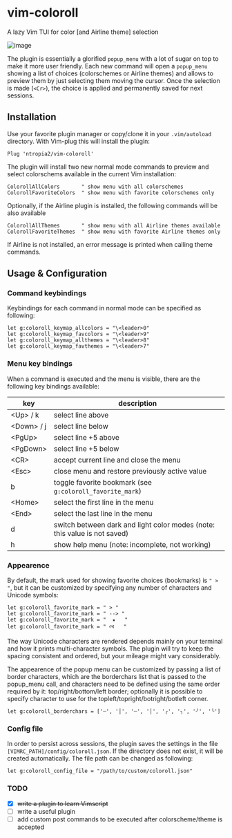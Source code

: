# vim-coloroll

A lazy Vim TUI for color [and Airline theme] selection

![image](https://user-images.githubusercontent.com/16327850/229337715-34ae7ec3-cc5f-4fcf-9a12-2e660ce043eb.png)

The plugin is essentially a glorified `popup_menu` with a lot of sugar on top
to make it more user friendly.  Each new command will open a `popup_menu`
showing a list of choices (colorschemes or Airline themes) and allows to
preview them by just selecting them moving the cursor. Once the selection is
made (`<Cr>`), the choice is applied and permanently saved for next sessions.

<!-- "  g:coloroll_force_colorscheme -->
<!-- "  g: coloroll_force_airlinetheme -->
<!-- "           override what's in the file -->
<!-- " -->
<!-- " -->

## Installation


Use your favorite plugin manager or copy/clone it in your ``.vim/autoload`` directory.
With Vim-plug this will install the plugin:

    Plug 'ntropia2/vim-coloroll'

The plugin will install two new normal mode commands to preview and select colorschems
available in the current Vim installation:

    ColorollAllColors       " show menu with all colorschemes
    ColorollFavoriteColors  " show menu with favorite colorschemes only

Optionally, if the Airline plugin is installed, the following commands will be also available

    ColorollAllThemes       " show menu with all Airline themes available
    ColorollFavoriteThemes  " show menu with favorite Airline themes only

If Airline is not installed, an error message is printed when calling theme commands.

## Usage & Configuration

### Command keybindings

Keybindings for each command in normal mode can be specified as following:

    let g:coloroll_keymap_allcolors = "\<leader>0"
    let g:coloroll_keymap_favcolors = "\<leader>9"
    let g:coloroll_keymap_allthemes = "\<leader>8"
    let g:coloroll_keymap_favthemes = "\<leader>7"

### Menu key bindings

When a command is executed and the menu is visible, there are the following key
bindings available:

| key | description |
|---|---|
| \<Up\> / k | select line above |
| \<Down\> / j | select line below |
| \<PgUp\>  | select line +5 above |
| \<PgDown\>  | select line +5 below |
| \<CR\>  | accept current line and close the menu |
| \<Esc\> | close menu and restore previously active value |
| b | toggle favorite bookmark (see `g:coloroll_favorite_mark`) |
| \<Home\>  | select the first line in the menu |
| \<End\>  | select the last line in the menu |
| d | switch between dark and light color modes (note: this value is not saved) |
| h | show help menu (note: incomplete, not working)|


### Appearence

By default, the mark used for showing favorite choices (bookmarks) is `" > "`,
but it can be customized by specifying any number of characters and Unicode
symbols:

    let g:coloroll_favorite_mark = " > "
    let g:coloroll_favorite_mark = " --> "
    let g:coloroll_favorite_mark = "  ★   "
    let g:coloroll_favorite_mark = " 🙣   "  

The way Unicode characters are rendered depends mainly on your terminal and how
it prints multi-character symbols. The plugin will try to keep the spacing
consistent and ordered, but your mileage might vary considerably.


The appearence of the popup menu can be customized by passing a list  of  border
characters, which are the borderchars list that  is  passed  to  the  popup_menu
call, and characters need to be defined using the same  order  required  by  it:
top/right/bottom/left border; optionally it is possible to specify character  to
use for the topleft/topright/botright/botleft corner.

    let g:coloroll_borderchars = ['─', '│', '─', '│', '╭', '╮', '╯', '╰']


### Config file

In order to persist across sessions, the plugin saves the settings in the file
`[VIMRC_PATH]/config/coloroll.json`. If the directory does not exist, it will
be created automatically. The file path can be changed as following:
  
    let g:coloroll_config_file = "/path/to/custom/coloroll.json"


<!-- ## Special post commands -->

<!-- Optinionally, special commands can be executed after a specific colorscheme or Airline theme: -->

<!--     let g:coloroll_special_settings= {"color":{'ayu' : ["let ayucolor=\"dark\""]}, "theme":{}} -->

<!-- This part doesn't work yet! -->

### TODO

- [x] ~~write a plugin to learn Vimscript~~
- [ ] write a useful plugin
- [ ] add custom post commands to be executed after colorscheme/theme is accepted
